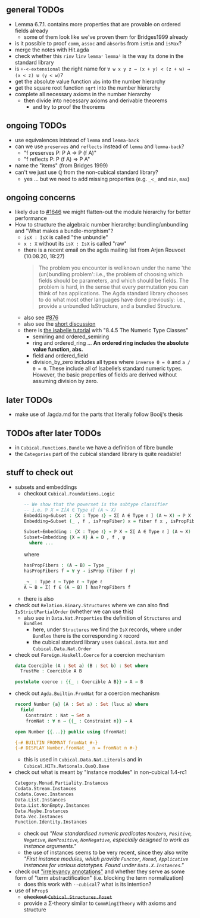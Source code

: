 
## general TODOs

- Lemma 6.7.1. contains more properties that are provable on ordered fields already
  - some of them look like we've proven them for Bridges1999 already
- is it possible to proof `comm`, `assoc` and `absorbs` from `isMin` and `isMax`?
- merge the notes with Hit.agda
- check whether this `rinv` `linv` `lemmaʳ` `lemmaˡ` is the way its done in the standard library
- is `+-<-extensional` the right name for `∀ w x y z → (x + y) < (z + w) → (x < z) ⊎ (y < w)`?
- get the absolute value function `abs` into the number hierarchy
- get the square root function `sqrt` into the number hierarchy
- complete all necessary axioms in the number hierarchy
  - then divide into necessary axioms and derivable theorems
    - and try to proof the theorems

## ongoing TODOs

- use equivalences intstead of `lemma` and `lemma-back`
- can we use `preserves` and `reflects` instead of `lemma` and `lemma-back`?
  - "f preserves P: P A ⇒ P (f A)"
  - "f reflects  P: P (f A) ⇒ P A"
- name the "items" (from Bridges 1999)
- can't we just use ℚ from the non-cubical standard library?
  - yes ... but we need to add missing properties (e.g. `_<_` and `min`, `max`)

## ongoing concerns

- likely due to [#1646](https://github.com/agda/agda/issues/1646) we might flatten-out the module hierarchy for better performance
- How to structure the algebraic number hierarchy: bundling/unbundling and "What makes a bundle-morphism"?
  - `isX : IsX` is called "the unbundle"
  - `x : X` without its `isX : IsX` is called "raw"
  - there is a recent email on the agda mailing list from Arjen Rouvoet (10.08.20, 18:27)
    > The problem you encounter is wellknown under the name 'the (un)bundling problem':
    > i.e., the problem of choosing which fields should be parameters, and which should be fields.
    > The problem is hard, in the sense that every permutation you can think of has applications.
    > The Agda standard library chooses to do what most other languages have done previously: i.e., provide a unbundled IsStructure, and a bundled Structure.
  - also see [#876](https://github.com/agda/agda-stdlib/issues/876)
  - also see the [short discussion](https://github.com/mchristianl/synthetic-reals/commit/efd0548b72be70395cbe64adb3d8c8b46c9d0e39#commitcomment-41404077)
  - there is [the isabelle tutorial](https://isabelle.in.tum.de/doc/tutorial.pdf) with "8.4.5  The Numeric Type Classes"
    - semiring and ordered_semiring
    - ring and ordered_ring ... **An ordered ring includes the absolute value function, abs.**
    - field and ordered_field
    - division_by_zero includes all types where `inverse 0 = 0` and `a / 0 = 0`.
      These include all of Isabelle’s standard numeric types. However, the basic properties of fields are derived without assuming division by zero.

## later TODOs

- make use of .lagda.md for the parts that literally follow Booij's thesis

## TODOs after later TODOs

- in `Cubical.Functions.Bundle` we have a definition of fibre bundle
- the `Categories` part of the cubical standard library is quite readable!

## stuff to check out

- subsets and embeddings
  - checkout `Cubical.Foundations.Logic`
    ```agda
    -- We show that the powerset is the subtype classifier
    -- i.e. ℙ X ≃ Σ[A ∈ Type ℓ] (A ↪ X)
    Embedding→Subset : {X : Type ℓ} → Σ[ A ∈ Type ℓ ] (A ↪ X) → ℙ X
    Embedding→Subset (_ , f , isPropFiber) x = fiber f x , isPropFiber x

    Subset→Embedding : {X : Type ℓ} → ℙ X → Σ[ A ∈ Type ℓ ] (A ↪ X)
    Subset→Embedding {X = X} A = D , f , ψ
      where ...
    ```
    where
    ```agda
    hasPropFibers : (A → B) → Type _
    hasPropFibers f = ∀ y → isProp (fiber f y)

    _↪_ : Type ℓ → Type ℓ → Type ℓ
    A ↪ B = Σ[ f ∈ (A → B) ] hasPropFibers f
    ```
  - there is also
- check out `Relation.Binary.Structures` where we can also find `IsStrictPartialOrder` (whether we can use this)
  - also see in `Data.Nat.Properties` the definition of `Structures` and `Bundles`
    - here, under `Structures` we find the `IsX` records, where under `Bundles` there is the corresponding `X` record
    - the cubical standard library uses `Cubical.Data.Nat` and `Cubical.Data.Nat.Order`
- check out `Foreign.Haskell.Coerce` for a coercion mechanism
  ```agda
  data Coercible (A : Set a) (B : Set b) : Set where
    TrustMe : Coercible A B

  postulate coerce : {{_ : Coercible A B}} → A → B
  ```
- check out `Agda.Builtin.FromNat` for a coercion mechanism
  ```agda
  record Number {a} (A : Set a) : Set (lsuc a) where
    field
      Constraint : Nat → Set a
      fromNat : ∀ n → {{_ : Constraint n}} → A

  open Number {{...}} public using (fromNat)

  {-# BUILTIN FROMNAT fromNat #-}
  {-# DISPLAY Number.fromNat _ n = fromNat n #-}
  ```
  - this is used in `Cubical.Data.Nat.Literals` and in `Cubical.HITs.Rationals.QuoQ.Base`
- check out what is meant by "Instance modules" in non-cubical 1.4-rc1
  ```agda
  Category.Monad.Partiality.Instances
  Codata.Stream.Instances
  Codata.Covec.Instances
  Data.List.Instances
  Data.List.NonEmpty.Instances
  Data.Maybe.Instances
  Data.Vec.Instances
  Function.Identity.Instances
  ```
  - check out _"New standardised numeric predicates `NonZero`, `Positive`, `Negative`, `NonPositive`, `NonNegative`, especially designed to work as instance arguments."_
  - the use of instances seems to be very recent, since they also write _"First instance modules, which provide `Functor`, `Monad`, `Applicative` instances for various datatypes. Found under `Data.X.Instances`."_
- check out ["irrelevancy annotations"](https://agda.readthedocs.io/en/v2.6.1/language/irrelevance.html#irrelevant-record-fields) and whether they serve as some form of "term abstractification" (i.e. blocking the term normalization)
  - does this work with `--cubical`? what is its intention?
- use of `hProp`s
  - ~~checkout `Cubical.Structures.Poset`~~
  - provide a Σ-theory similar to `CommRingΣTheory` with axioms and structure
